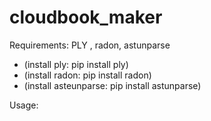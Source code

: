 # cloudbook_maker
Requirements: PLY , radon, astunparse
  - (install ply: pip install ply)
  - (install radon: pip install radon)
  - (install asteunparse: pip install astunparse)
  
Usage:
